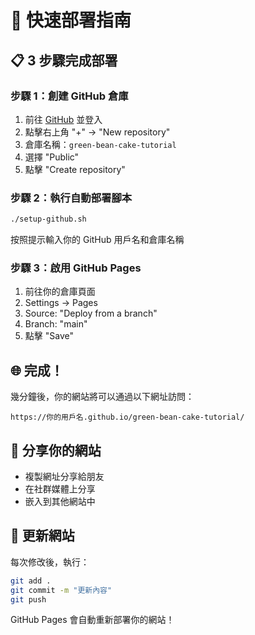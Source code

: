 # 🚀 快速部署指南

## 📋 3 步驟完成部署

### 步驟 1：創建 GitHub 倉庫
1. 前往 [GitHub](https://github.com) 並登入
2. 點擊右上角 "+" → "New repository"
3. 倉庫名稱：`green-bean-cake-tutorial`
4. 選擇 "Public"
5. 點擊 "Create repository"

### 步驟 2：執行自動部署腳本
```bash
./setup-github.sh
```
按照提示輸入你的 GitHub 用戶名和倉庫名稱

### 步驟 3：啟用 GitHub Pages
1. 前往你的倉庫頁面
2. Settings → Pages
3. Source: "Deploy from a branch"
4. Branch: "main"
5. 點擊 "Save"

## 🌐 完成！

幾分鐘後，你的網站將可以通過以下網址訪問：
```
https://你的用戶名.github.io/green-bean-cake-tutorial/
```

## 📱 分享你的網站

- 複製網址分享給朋友
- 在社群媒體上分享
- 嵌入到其他網站中

## 🔧 更新網站

每次修改後，執行：
```bash
git add .
git commit -m "更新內容"
git push
```

GitHub Pages 會自動重新部署你的網站！
